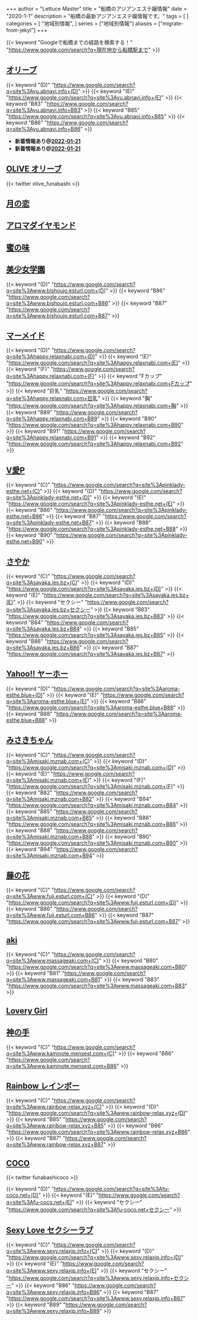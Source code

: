 +++
author = "Lettuce Master"
title = "船橋のアジアンエステ嬢情報"
date = "2020-1-1"
description = "船橋の最新アジアンエステ嬢情報です。"
tags = [
]
categories = [
    "地域別情報",
]
series = ["地域別情報"]
aliases = ["migrate-from-jekyl"]
+++

{{< keyword "Googleで船橋までの経路を検索する！" "https://www.google.com/search?q=現在地から船橋駅まで" >}}

## [オリーブ](http://yu.abnavi.info/)
{{< keyword "(D)" "https://www.google.com/search?q=site%3Ayu.abnavi.info+(D)" >}} {{< keyword "(E)" "https://www.google.com/search?q=site%3Ayu.abnavi.info+(E)" >}} {{< keyword "B83" "https://www.google.com/search?q=site%3Ayu.abnavi.info+B83" >}} {{< keyword "B85" "https://www.google.com/search?q=site%3Ayu.abnavi.info+B85" >}} {{< keyword "B86" "https://www.google.com/search?q=site%3Ayu.abnavi.info+B86" >}} 

- **新着情報あり@[2022-01-21](/post/2022-01-21)**
- **新着情報あり@[2022-01-21](/post/2022-01-21)**
## [OLIVE オリーブ](http://everyday-relax.com/)


{{< twitter olive_funabashi >}}



## [月の恋](http://hi-msg.com/moonlove/)


## [アロマダイヤモンド](http://oil-msg.com/aromadiamond/)


## [蜜の味](https://okaeribaby.xyz/)


## [美少女学園](http://www.bishoujo.esturl.com/)
{{< keyword "(D)" "https://www.google.com/search?q=site%3Awww.bishoujo.esturl.com+(D)" >}} {{< keyword "B86" "https://www.google.com/search?q=site%3Awww.bishoujo.esturl.com+B86" >}} {{< keyword "B87" "https://www.google.com/search?q=site%3Awww.bishoujo.esturl.com+B87" >}} 

## [マーメイド](http://happy.relaxnabi.com/)
{{< keyword "(D)" "https://www.google.com/search?q=site%3Ahappy.relaxnabi.com+(D)" >}} {{< keyword "(E)" "https://www.google.com/search?q=site%3Ahappy.relaxnabi.com+(E)" >}} {{< keyword "(F)" "https://www.google.com/search?q=site%3Ahappy.relaxnabi.com+(F)" >}} {{< keyword "Fカップ" "https://www.google.com/search?q=site%3Ahappy.relaxnabi.com+Fカップ" >}} {{< keyword "巨乳" "https://www.google.com/search?q=site%3Ahappy.relaxnabi.com+巨乳" >}} {{< keyword "胸" "https://www.google.com/search?q=site%3Ahappy.relaxnabi.com+胸" >}} {{< keyword "B89" "https://www.google.com/search?q=site%3Ahappy.relaxnabi.com+B89" >}} {{< keyword "B90" "https://www.google.com/search?q=site%3Ahappy.relaxnabi.com+B90" >}} {{< keyword "B91" "https://www.google.com/search?q=site%3Ahappy.relaxnabi.com+B91" >}} {{< keyword "B92" "https://www.google.com/search?q=site%3Ahappy.relaxnabi.com+B92" >}} 

## [V愛P](http://pinklady-esthe.net/)
{{< keyword "(C)" "https://www.google.com/search?q=site%3Apinklady-esthe.net+(C)" >}} {{< keyword "(D)" "https://www.google.com/search?q=site%3Apinklady-esthe.net+(D)" >}} {{< keyword "(E)" "https://www.google.com/search?q=site%3Apinklady-esthe.net+(E)" >}} {{< keyword "B86" "https://www.google.com/search?q=site%3Apinklady-esthe.net+B86" >}} {{< keyword "B87" "https://www.google.com/search?q=site%3Apinklady-esthe.net+B87" >}} {{< keyword "B88" "https://www.google.com/search?q=site%3Apinklady-esthe.net+B88" >}} {{< keyword "B90" "https://www.google.com/search?q=site%3Apinklady-esthe.net+B90" >}} 

## [さやか](https://sayaka.ies.bz/)
{{< keyword "(C)" "https://www.google.com/search?q=site%3Asayaka.ies.bz+(C)" >}} {{< keyword "(D)" "https://www.google.com/search?q=site%3Asayaka.ies.bz+(D)" >}} {{< keyword "(E)" "https://www.google.com/search?q=site%3Asayaka.ies.bz+(E)" >}} {{< keyword "セクシー" "https://www.google.com/search?q=site%3Asayaka.ies.bz+セクシー" >}} {{< keyword "B83" "https://www.google.com/search?q=site%3Asayaka.ies.bz+B83" >}} {{< keyword "B84" "https://www.google.com/search?q=site%3Asayaka.ies.bz+B84" >}} {{< keyword "B85" "https://www.google.com/search?q=site%3Asayaka.ies.bz+B85" >}} {{< keyword "B86" "https://www.google.com/search?q=site%3Asayaka.ies.bz+B86" >}} {{< keyword "B87" "https://www.google.com/search?q=site%3Asayaka.ies.bz+B87" >}} 

## [Yahoo!! ヤーホー](http://aroma-esthe.blue/)
{{< keyword "(D)" "https://www.google.com/search?q=site%3Aaroma-esthe.blue+(D)" >}} {{< keyword "(E)" "https://www.google.com/search?q=site%3Aaroma-esthe.blue+(E)" >}} {{< keyword "B86" "https://www.google.com/search?q=site%3Aaroma-esthe.blue+B86" >}} {{< keyword "B88" "https://www.google.com/search?q=site%3Aaroma-esthe.blue+B88" >}} 

## [みさきちゃん](http://misaki.mznab.com/)
{{< keyword "(C)" "https://www.google.com/search?q=site%3Amisaki.mznab.com+(C)" >}} {{< keyword "(D)" "https://www.google.com/search?q=site%3Amisaki.mznab.com+(D)" >}} {{< keyword "(E)" "https://www.google.com/search?q=site%3Amisaki.mznab.com+(E)" >}} {{< keyword "(F)" "https://www.google.com/search?q=site%3Amisaki.mznab.com+(F)" >}} {{< keyword "B82" "https://www.google.com/search?q=site%3Amisaki.mznab.com+B82" >}} {{< keyword "B84" "https://www.google.com/search?q=site%3Amisaki.mznab.com+B84" >}} {{< keyword "B85" "https://www.google.com/search?q=site%3Amisaki.mznab.com+B85" >}} {{< keyword "B86" "https://www.google.com/search?q=site%3Amisaki.mznab.com+B86" >}} {{< keyword "B88" "https://www.google.com/search?q=site%3Amisaki.mznab.com+B88" >}} {{< keyword "B90" "https://www.google.com/search?q=site%3Amisaki.mznab.com+B90" >}} {{< keyword "B94" "https://www.google.com/search?q=site%3Amisaki.mznab.com+B94" >}} 

## [藤の花](http://www.fuji.esturl.com/)
{{< keyword "(C)" "https://www.google.com/search?q=site%3Awww.fuji.esturl.com+(C)" >}} {{< keyword "(D)" "https://www.google.com/search?q=site%3Awww.fuji.esturl.com+(D)" >}} {{< keyword "B86" "https://www.google.com/search?q=site%3Awww.fuji.esturl.com+B86" >}} {{< keyword "B87" "https://www.google.com/search?q=site%3Awww.fuji.esturl.com+B87" >}} 

## [aki](https://www.massageaki.com/)
{{< keyword "(C)" "https://www.google.com/search?q=site%3Awww.massageaki.com+(C)" >}} {{< keyword "B80" "https://www.google.com/search?q=site%3Awww.massageaki.com+B80" >}} {{< keyword "B81" "https://www.google.com/search?q=site%3Awww.massageaki.com+B81" >}} {{< keyword "B83" "https://www.google.com/search?q=site%3Awww.massageaki.com+B83" >}} 

## [Lovery Girl](https://clair.work/)


## [神の手](http://www.kaminote.mensest.com/)
{{< keyword "(C)" "https://www.google.com/search?q=site%3Awww.kaminote.mensest.com+(C)" >}} {{< keyword "B86" "https://www.google.com/search?q=site%3Awww.kaminote.mensest.com+B86" >}} 

## [Rainbow レインボー](http://www.rainbow-relax.xyz/)
{{< keyword "(C)" "https://www.google.com/search?q=site%3Awww.rainbow-relax.xyz+(C)" >}} {{< keyword "(D)" "https://www.google.com/search?q=site%3Awww.rainbow-relax.xyz+(D)" >}} {{< keyword "B85" "https://www.google.com/search?q=site%3Awww.rainbow-relax.xyz+B85" >}} {{< keyword "B86" "https://www.google.com/search?q=site%3Awww.rainbow-relax.xyz+B86" >}} {{< keyword "B87" "https://www.google.com/search?q=site%3Awww.rainbow-relax.xyz+B87" >}} 

## [COCO](https://fu-coco.net/)


{{< twitter funabashicoco >}}

{{< keyword "(D)" "https://www.google.com/search?q=site%3Afu-coco.net+(D)" >}} {{< keyword "(E)" "https://www.google.com/search?q=site%3Afu-coco.net+(E)" >}} {{< keyword "セクシー" "https://www.google.com/search?q=site%3Afu-coco.net+セクシー" >}} 

## [Sexy Love セクシーラブ](http://www.sexy.relaxjp.info/)
{{< keyword "(C)" "https://www.google.com/search?q=site%3Awww.sexy.relaxjp.info+(C)" >}} {{< keyword "(D)" "https://www.google.com/search?q=site%3Awww.sexy.relaxjp.info+(D)" >}} {{< keyword "(E)" "https://www.google.com/search?q=site%3Awww.sexy.relaxjp.info+(E)" >}} {{< keyword "セクシー" "https://www.google.com/search?q=site%3Awww.sexy.relaxjp.info+セクシー" >}} {{< keyword "B86" "https://www.google.com/search?q=site%3Awww.sexy.relaxjp.info+B86" >}} {{< keyword "B87" "https://www.google.com/search?q=site%3Awww.sexy.relaxjp.info+B87" >}} {{< keyword "B89" "https://www.google.com/search?q=site%3Awww.sexy.relaxjp.info+B89" >}} 

